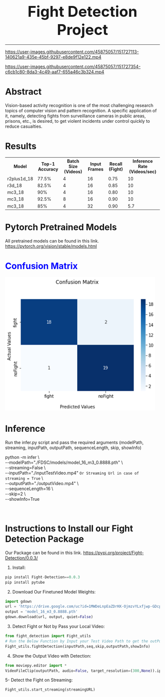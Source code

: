 

<center align="center">
<h1 align="center"><font size="+4">Fight Detection Project</font></h1>
</center>

---

 
 



https://user-images.githubusercontent.com/45875057/151727113-140621a9-435e-45bf-9297-e8de9f12e122.mp4






https://user-images.githubusercontent.com/45875057/151727354-c6cb1c80-8da3-4c49-aaf7-655a46c3b324.mp4








<h1 color="green"><b>Abstract</b></h1>
<p>Vision-based activity recognition is one of the most challenging research topics of computer vision and pattern recognition. 
 A specific application of it, namely, detecting fights from surveillance cameras in public areas, prisons, etc., is desired, 
 to get violent incidents  under control quickly to reduce casualties.
</p>

<h1 color="green"><b>Results</b></h1>
<table style="width:100%">
  <tr>
    <th>Model</th>
    <th>Top-1 Accuracy</th>
    <th>Batch Size (Videos)</th>
    <th>Input Frames</th>
    <th>Recall (Fight)</th>
    <th>Inference Rate (Videos/sec)</th>
  </tr>
  
  <tr>
    <td>r2plus1d_18</td> <td>77.5%</td>  <td>4</td>  <td>16</td>  <td>0.75</td>  <td>10</td>
  </tr>
 
 <tr>
    <td>r3d_18</td> <td>82.5%</td>  <td>4</td>  <td>16</td>  <td>0.85</td>  <td>10</td>
  </tr>
 
 <tr>
    <td>mc3_18</td> <td>90%</td>  <td>4</td>  <td>16</td>  <td>0.80</td>  <td>10</td>
  </tr>
 
 <tr>
    <td>mc3_18</td> <td>92.5%</td>  <td>8</td>  <td>16</td>  <td>0.90</td>  <td>10</td>
  </tr>
 
 <tr>
    <td>mc3_18</td> <td>85%</td>  <td>4</td>  <td>32</td>  <td>0.90</td>  <td>5.7</td>
  </tr>
  
</table>



<h1 color="green"><b>Pytorch Pretrained Models</b></h1>
<p>All pretrained models can be found in this link.
 <a href="https://pytorch.org/vision/stable/models.html">https://pytorch.org/vision/stable/models.html</a></p>

<h1 style="color: blue"><b>Confusion Matrix</b></h1>
<img src="images/confusionMatrix.png" alt="Simply Easy Learning" >




<h1 color="green"><b>Inference</b></h1>
<p>Run the infer.py script and pass the required arguments (modelPath, streaming, inputPath, outputPath, sequenceLength, skip, showInfo) <br>

python -m infer \ <br>
--modelPath="./FDSC/models/model_16_m3_0.8888.pth" \ <br>
--streaming=False \ <br>
--inputPath="./inputTestVideo.mp4" `Or Streaming Url in case of streaming = True` \ <br>
--outputPath="./outputVideo.mp4" \ <br>
--sequenceLength=16 \ <br>
--skip=2 \ <br>
--showInfo=True </p> <br>




<h1 color="green"><b>Instructions to Install our Fight Detection Package</b></h1>
<p>Our Package can be found in this link.
 <a href="https://pypi.org/project/Fight-Detection/0.0.3/">https://pypi.org/project/Fight-Detection/0.0.3/</a></p>

1. Install:

```python
pip install Fight-Detection==0.0.3
pip install pytube
```
2. Download Our Finetuned Model Weights:

```python
import gdown
url = 'https://drive.google.com/uc?id=1MWDeLnpEaZDrKK-OjmzvYLxfjwp-GDcp'
output = 'model_16_m3_0.8888.pth'
gdown.download(url, output, quiet=False)
```
3. Detect Fight or Not by Pass your Local Video:

```python
from fight_detection import Fight_utils
# Run the Below Function by Input your Test Video Path to get the outPut Video with Fight Detection or Not
Fight_utils.fightDetection(inputPath,seq,skip,outputPath,showInfo)
```
4. Show the Output Video with Detection:

```python
from moviepy.editor import *
VideoFileClip(outputPath, audio=False, target_resolution=(300,None)).ipython_display()
```
5- Detect the Fight on Streaming:

```python
Fight_utils.start_streaming(streamingURL)
```





<!-- 
<div style="float:left"><img src="https://scontent.fcai20-5.fna.fbcdn.net/v/t39.30808-6/269112292_1642135339476066_5881567363308810890_n.jpg?_nc_cat=110&ccb=1-5&_nc_sid=730e14&_nc_ohc=7NS4qYuWOaoAX8Hln7d&_nc_ht=scontent.fcai20-5.fna&oh=00_AT9eShqku1pSDFMpzapsRWl2X75L5WGtDaO4FvojNyONbA&oe=61C2841F" alt="Your Image"> </div> -->
